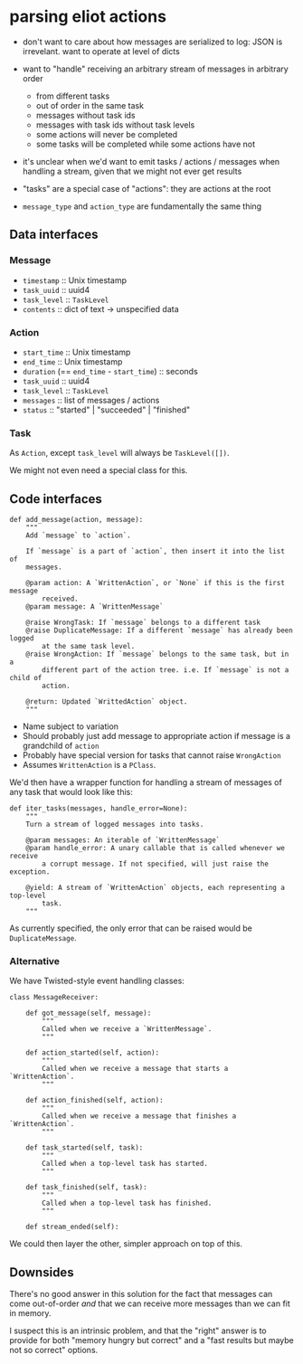 # parsing eliot actions


* don't want to care about how messages are serialized to log: JSON is
  irrevelant. want to operate at level of dicts

* want to "handle" receiving an arbitrary stream of messages in arbitrary order
  * from different tasks
  * out of order in the same task
  * messages without task ids
  * messages with task ids without task levels
  * some actions will never be completed
  * some tasks will be completed while some actions have not

* it's unclear when we'd want to emit tasks / actions / messages when handling
  a stream, given that we might not ever get results

* "tasks" are a special case of "actions": they are actions at the root

* `message_type` and `action_type` are fundamentally the same thing


## Data interfaces

### Message

* `timestamp` :: Unix timestamp
* `task_uuid` :: uuid4
* `task_level` :: `TaskLevel`
* `contents` :: dict of text -> unspecified data

### Action

* `start_time` :: Unix timestamp
* `end_time` :: Unix timestamp
* `duration` (== `end_time` - `start_time`) :: seconds
* `task_uuid` :: uuid4
* `task_level` :: `TaskLevel`
* `messages` :: list of messages / actions
* `status` :: "started" | "succeeded" | "finished"

### Task

As `Action`, except `task_level` will always be `TaskLevel([])`.

We might not even need a special class for this.


## Code interfaces

```
def add_message(action, message):
    """
    Add `message` to `action`.

    If `message` is a part of `action`, then insert it into the list of
    messages.

    @param action: A `WrittenAction`, or `None` if this is the first message
        received.
    @param message: A `WrittenMessage`

    @raise WrongTask: If `message` belongs to a different task
    @raise DuplicateMessage: If a different `message` has already been logged
        at the same task level.
    @raise WrongAction: If `message` belongs to the same task, but in a
        different part of the action tree. i.e. If `message` is not a child of
        action.

    @return: Updated `WrittedAction` object.
    """
```

* Name subject to variation
* Should probably just add message to appropriate action if message is a
  grandchild of `action`
* Probably have special version for tasks that cannot raise `WrongAction`
* Assumes `WrittenAction` is a `PClass`.

We'd then have a wrapper function for handling a stream of messages of any
task that would look like this:

```
def iter_tasks(messages, handle_error=None):
    """
    Turn a stream of logged messages into tasks.

    @param messages: An iterable of `WrittenMessage`
    @param handle_error: A unary callable that is called whenever we receive
        a corrupt message. If not specified, will just raise the exception.

    @yield: A stream of `WrittenAction` objects, each representing a top-level
        task.
    """
```

As currently specified, the only error that can be raised would be
`DuplicateMessage`.


### Alternative

We have Twisted-style event handling classes:

```
class MessageReceiver:

    def got_message(self, message):
        """
        Called when we receive a `WrittenMessage`.
        """

    def action_started(self, action):
        """
        Called when we receive a message that starts a `WrittenAction`.
        """

    def action_finished(self, action):
        """
        Called when we receive a message that finishes a `WrittenAction`.
        """

    def task_started(self, task):
        """
        Called when a top-level task has started.
        """

    def task_finished(self, task):
        """
        Called when a top-level task has finished.
        """

    def stream_ended(self):
```

We could then layer the other, simpler approach on top of this.

## Downsides

There's no good answer in this solution for the fact that messages can come
out-of-order *and* that we can receive more messages than we can fit in
memory.

I suspect this is an intrinsic problem, and that the "right" answer is to
provide for both "memory hungry but correct" and a "fast results but maybe
not so correct" options.
